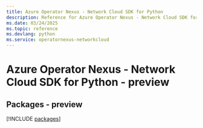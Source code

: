 ```yaml
---
title: Azure Operator Nexus - Network Cloud SDK for Python
description: Reference for Azure Operator Nexus - Network Cloud SDK for Python
ms.date: 03/24/2025
ms.topic: reference
ms.devlang: python
ms.service: operatornexus-networkcloud
---
```

# Azure Operator Nexus - Network Cloud SDK for Python - preview
## Packages - preview
[!INCLUDE [packages](operator-nexus---network-cloud-index.md)]
